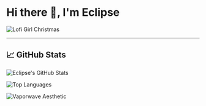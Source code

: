 # Hi there 👋, I'm Eclipse

![Lofi Girl Christmas](https://media.giphy.com/media/JGMaGy5beukJ96I5Xw/giphy.gif)

---

## 📈 GitHub Stats
![Eclipse's GitHub Stats](https://github-readme-stats.vercel.app/api?username=illuminosu&show_icons=true&count_private=true&theme=radical)

![Top Languages](https://github-readme-stats.vercel.app/api/top-langs/?username=illuminosu&layout=compact&theme=radical)

![Vaporwave Aesthetic](https://media.giphy.com/media/dsd7XbYg0e6hG0A7i8/giphy.gif)


